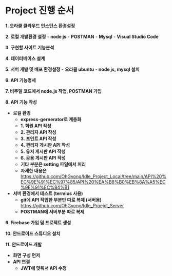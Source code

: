 # Project 진행 순서

**1. 오라클 클라우드 인스턴스 환경설정**

**2. 로컬 개발환경 설정**
    - **node js**
    - **POSTMAN**
    - **Mysql**
    - **Visual Studio Code**

**3. 구현할 사이트 기능분석**

**4. 데이터베이스 설계**

**5. 서버 개발 및 배포 환경설정**
    - **오라클 ubuntu**
        - **node js, mysql 설치**

**6. API 기능명세** 

**7. 비주얼 코드에서 node.js 작업, POSTMAN 가입**

**8. API 기능 작성** </br>
- **로컬 환경**
    - **express-gernerator로 계층화**
    - **1. 회원 API 작성**
    - **2. 관리자 API 작성**
    - **3. 포인트 API 작성**
    - **4. 관리자 게시판 API 작성**
    - **5. 유저 게시판 API 작성**
    - **6. 공용 게시판 API 작성**
    - **기타 부분은 setting 파일에서 처리**
    - **자세한 내용은** https://github.com/OhGyong/Idle_Project_Local/tree/main/API%20%EC%9E%91%EC%97%85/API%20%EA%B8%B0%EB%8A%A5%EC%9E%91%EC%84%B1 </br>
- **서버 환경에서 테스트 (termius 사용)**
    - **git에 API 작업한 부분만 따로 복제 (서버용)** https://github.com/OhGyong/Idle_Proejct_Server
    - **POSTMAN에 서버부분 따로 복제**

**9. Firebase 가입 및 프로젝트 생성**

**10. 안드로이드 스튜디오 설치**

**11. 안드로이드 개발**</br>
- **화면 구성 먼저**
- **API 연결**
    - **JWT에 맞춰서 API 수정**